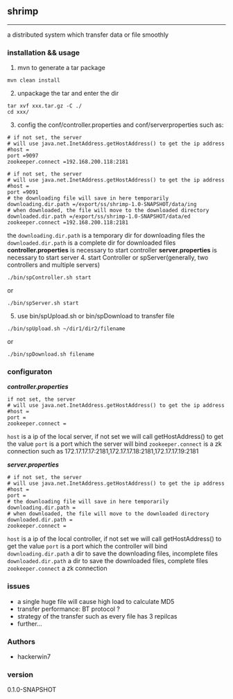 ## shrimp
-----------
a distributed system which transfer data or file smoothly

### installation && usage
1. mvn to generate a tar package
```
mvn clean install
```
2. unpackage the tar and enter the dir
```
tar xvf xxx.tar.gz -C ./
cd xxx/
```
3. config the conf/controller.properties and conf/serverproperties
such as:
```
# if not set, the server
# will use java.net.InetAddress.getHostAddress() to get the ip address
#host =
port =9097
zookeeper.connect =192.168.200.118:2181
```
```
# if not set, the server
# will use java.net.InetAddress.getHostAddress() to get the ip address
#host =
port =9091
# the downloading file will save in here temporarily
downloading.dir.path =/export/ss/shrimp-1.0-SNAPSHOT/data/ing
# when downloaded, the file will move to the downloaded directory
downloaded.dir.path =/export/ss/shrimp-1.0-SNAPSHOT/data/ed
zookeeper.connect =192.168.200.118:2181
```
the ```downloading.dir.path``` is a temporary dir for downloading files
the ```downloaded.dir.path``` is a complete dir for downloaded files
**controller.properties** is necessary to start controller
**server.properties** is necessary to start server
4. start Controller or spServer(generally, two controllers and multiple servers)
```
./bin/spController.sh start
```
or
```
./bin/spServer.sh start
```
5. use bin/spUpload.sh or bin/spDownload to transfer file
```
./bin/spUpload.sh ~/dir1/dir2/filename
```
or
```
./bin/spDownload.sh filename
```
### configuraton

***controller.properties***
```
if not set, the server
# will use java.net.InetAddress.getHostAddress() to get the ip address
#host =
port =
zookeeper.connect =
```
```host``` is a ip of the local server, if not set we will call getHostAddress() to get the value
```port``` is a port which the server will bind
```zookeeper.connect``` is a zk connection such as 172.17.17.17:2181,172.17.17.18:2181,172.17.17.19:2181

***server.properties***
```
# if not set, the server
# will use java.net.InetAddress.getHostAddress() to get the ip address
#host =
port =
# the downloading file will save in here temporarily
downloading.dir.path =
# when downloaded, the file will move to the downloaded directory
downloaded.dir.path =
zookeeper.connect =
```
```host``` is a ip of the local controller, if not set we will call getHostAddress() to get the value
```port``` is a port which the controller will bind
```downloading.dir.path``` a dir to save the downloading files, incomplete files
```downloaded.dir.path``` a dir to save the downloaded files, complete files
```zookeeper.connect``` a zk connection

### issues
* a single huge file will cause high load to calculate MD5
* transfer performance: BT protocol ? 
* strategy of the transfer such as every file has 3 repilcas
* further...

### Authors
* hackerwin7

### version
0.1.0-SNAPSHOT

